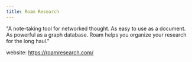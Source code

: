 ```yaml
---
title: Roam Research
---
```


"A note-taking tool for networked thought. As easy to use as a document. As powerful as a graph database. Roam helps you organize your research for the long haul."

website: https://roamresearch.com/